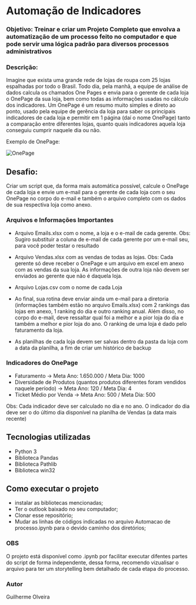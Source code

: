 # Automação de Indicadores

### Objetivo: Treinar e criar um Projeto Completo que envolva a automatização de um processo feito no computador e que pode servir uma lógica padrão para diversos processos administrativos

### Descrição:

  Imagine que exista uma grande rede de lojas de roupa com 25 lojas espalhadas por todo o Brasil.
Todo dia, pela manhã, a equipe de análise de dados calcula os chamados One Pages e envia para o gerente de cada loja o OnePage da sua loja, bem como todas as informações usadas no cálculo dos indicadores.
  Um OnePage é um resumo muito simples e direto ao ponto, usado pela equipe de gerência da loja para saber os principais indicadores de cada loja e permitir em 1 página (daí o nome OnePage) tanto a comparação entre diferentes lojas, quanto quais indicadores aquela loja conseguiu cumprir naquele dia ou não.

Exemplo de OnePage:

![OnePage](https://github.com/guilherme-oliveira935/assets/blob/main/onepage.png)

## Desafio:

Criar um script que, da forma mais automática possível, calcule o OnePage de cada loja e envie um e-mail para o gerente de cada loja com o seu OnePage no corpo do e-mail e também o arquivo completo com os dados de sua respectiva loja como anexo.

### Arquivos e Informações Importantes

- Arquivo Emails.xlsx com o nome, a loja e o e-mail de cada gerente. Obs: Sugiro substituir a coluna de e-mail de cada gerente por um e-mail seu, para você poder testar o resultado

- Arquivo Vendas.xlsx com as vendas de todas as lojas. Obs: Cada gerente só deve receber o OnePage e um arquivo em excel em anexo com as vendas da sua loja. As informações de outra loja não devem ser enviados ao gerente que não é daquela loja.

- Arquivo Lojas.csv com o nome de cada Loja

- Ao final, sua rotina deve enviar ainda um e-mail para a diretoria (informações também estão no arquivo Emails.xlsx) com 2 rankings das lojas em anexo, 1 ranking do dia e outro ranking anual. Além disso, no corpo do e-mail, deve ressaltar qual foi a melhor e a pior loja do dia e também a melhor e pior loja do ano. O ranking de uma loja é dado pelo faturamento da loja.

- As planilhas de cada loja devem ser salvas dentro da pasta da loja com a data da planilha, a fim de criar um histórico de backup

### Indicadores do OnePage

- Faturamento -> Meta Ano: 1.650.000 / Meta Dia: 1000
- Diversidade de Produtos (quantos produtos diferentes foram vendidos naquele período) -> Meta Ano: 120 / Meta Dia: 4
- Ticket Médio por Venda -> Meta Ano: 500 / Meta Dia: 500

Obs: Cada indicador deve ser calculado no dia e no ano. O indicador do dia deve ser o do último dia disponível na planilha de Vendas (a data mais recente)

## Tecnologias utilizadas
- Python 3
- Biblioteca Pandas
- Biblioteca Pathlib
- Biblioteca win32

## Como executar o projeto
- instalar as bibliotecas mencionadas;
- Ter o outlook baixado no seu computador;
- Clonar esse repositório;
- Mudar as linhas de códigos indicadas no arquivo Automacao de processo.ipynb para o devido caminho dos diretórios;

### OBS
O projeto está disponível como .ipynb por facilitar executar difentes partes do script de forma independente, dessa forma, recomendo vizualisar o arquivo para ter um storytelling bem detalhado de cada etapa do processo.

### Autor
Guilherme Olveira

